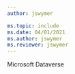 ```yaml
---
author: jswymer

ms.topic: include
ms.date: 04/01/2021
ms.author: jswymer
ms.reviewer: jswymer
---
```

Microsoft Dataverse